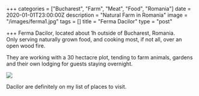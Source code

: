 +++
categories = ["Bucharest", "Farm", "Meat", "Food", "Romania"]
date = 2020-01-01T23:00:00Z
description = "Natural Farm in Romania"
image = "/images/ferma1.jpg"
tags = []
title = "Ferma Dacilor"
type = "post"

+++
Ferma Dacilor, located about 1h outside of Bucharest, Romania.  
Only serving naturally grown food, and cooking most, if not all, over an open wood fire.

They are working with a 30 hectacre plot, tending to farm animals, gardens and their own lodging for guests staying overnight.

![](/images/ferma2.jpg)

Dacilor are definitely on my list of places to visit.